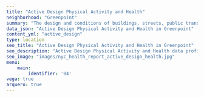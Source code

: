```yaml
---
title: "Active Design Physical Activity and Health"
neighborhood: "Greenpoint"
summary: "The design and conditions of buildings, streets, public transportation and parks influence physical activity, use of active transportation and other healthy behavior. A neighborhood's features can also impact the safety of its residents."
data_json: "Active Design Physical Activity and Health in Greenpoint"
content_yml: "active_design"
type: location
seo_title: "Active Design Physical Activity and Health in Greenpoint"
seo_description: "Active Design Physical Activity and Health data profile for the Greenpoint neighborhood of NYC."
seo_image: "images/nyc_health_report_active_design_health.jpg"
menu:
    main:
        identifier: '04'
vega: true
arquero: true
---
```

